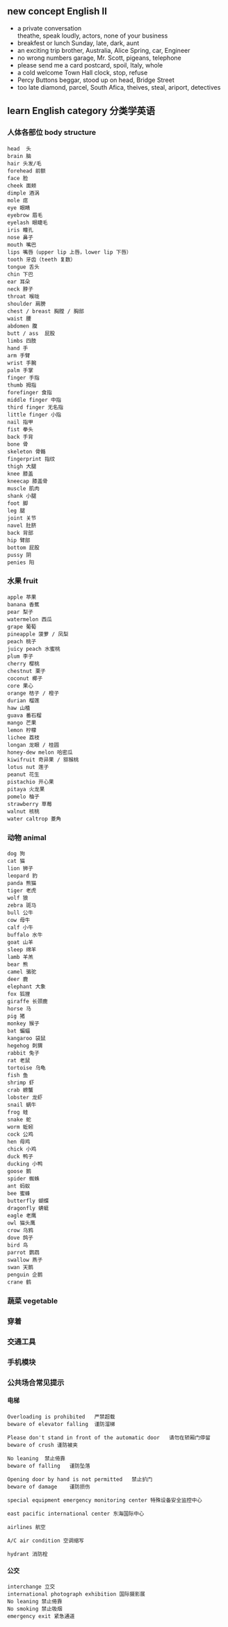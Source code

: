 ## new concept English II

- a private conversation  <br/> 
	theathe, speak loudly, actors, none of your business
- breakfest or lunch
	Sunday, late, dark, aunt
- an exciting trip
	brother, Australia, Alice Spring, car, Engineer
- no wrong numbers
	garage, Mr. Scott, pigeans, telephone
- please send me a card
	postcard, spoil, Italy, whole
- a cold welcome
	Town Hall clock, stop, refuse
- Percy Buttons
	beggar, stood up on head, Bridge Street
- too late
	diamond, parcel, South Afica, theives, steal, ariport, detectives



## learn English  category  分类学英语
### 人体各部位  body structure
	head  头
	brain 脑
	hair 头发/毛
	forehead 前额
	face 脸
	cheek 面颊
	dimple 酒涡
	mole 痣
	eye 眼睛
	eyebrow 眉毛
	eyelash 眼睫毛
	iris 瞳孔
	nose 鼻子
	mouth 嘴巴
	lips 嘴唇（upper lip 上唇，lower lip 下唇）
	tooth 牙齿（teeth 复数）
	tongue 舌头
	chin 下巴
	ear 耳朵
	neck 脖子
	throat 喉咙
	shoulder 肩膀
	chest / breast 胸膛 / 胸部
	waist 腰
	abdomen 腹
	butt / ass  屁股
	limbs 四肢
	hand 手
	arm 手臂
	wrist 手腕
	palm 手掌
	finger 手指
	thumb 拇指
	forefinger 食指
	middle finger 中指
	third finger 无名指
	little finger 小指
	nail 指甲
	fist 拳头
	back 手背
	bone 骨
	skeleton 骨骼
	fingerprint 指纹
	thigh 大腿
	knee 膝盖
	kneecap 膝盖骨
	muscle 肌肉
	shank 小腿
	foot 脚
	leg 腿
	joint 关节
	navel 肚脐
	back 背部
	hip 臂部
	bottom 屁股
	pussy 阴
	penies 阳

	
### 水果 fruit
	apple 苹果
	banana 香蕉
	pear 梨子
	watermelon 西瓜
	grape 葡萄
	pineapple 菠萝 / 凤梨
	peach 桃子
	juicy peach 水蜜桃
	plum 李子
	cherry 樱桃
	chestnut 栗子
	coconut 椰子
	core 果心
	orange 桔子 / 橙子
	durian 榴莲
	haw 山楂
	guava 番石榴
	mango 芒果 
	lemon 柠檬
	lichee 荔枝
	longan 龙眼 / 桂圆
	honey-dew melon 哈密瓜
	kiwifruit 奇异果 / 猕猴桃
	lotus nut 莲子
	peanut 花生
	pistachio 开心果
	pitaya 火龙果
	pomelo 柚子
	strawberry 草莓
	walnut 核桃
	water caltrop 菱角
	
	
### 动物 animal
	dog 狗
	cat 猫
	lion 狮子
	leopard 豹
	panda 熊猫
	tiger 老虎
	wolf 狼
	zebra 斑马
	bull 公牛
	cow 母牛
	calf 小牛
	buffalo 水牛
	goat 山羊
	sleep 绵羊
	lamb 羊羔
	bear 熊
	camel 骆驼
	deer 鹿
	elephant 大象
	fox 狐狸
	giraffe 长颈鹿
	horse 马
	pig 猪
	monkey 猴子
	bat 蝙蝠
	kangaroo 袋鼠
	hegehog 刺猬
	rabbit 兔子
	rat 老鼠
	tortoise 乌龟
	fish 鱼
	shrimp 虾
	crab 螃蟹
	lobster 龙虾
	snail 蜗牛
	frog 蛙
	snake 蛇
	worm 蚯蚓
	cock 公鸡
	hen 母鸡
	chick 小鸡
	duck 鸭子
	ducking 小鸭
	goose 鹅
	spider 蜘蛛
	ant 蚂蚁
	bee 蜜蜂
	butterfly 蝴蝶
	dragonfly 蜻蜓
	eagle 老鹰
	owl 猫头鹰
	crow 乌鸦
	dove 鸽子
	bird 鸟
	parrot 鹦鹉
	swallow 燕子
	swan 天鹅
	penguin 企鹅
	crane 鹤
	

### 蔬菜 vegetable

### 穿着

### 交通工具

### 手机模块

### 公共场合常见提示
#### 电梯
	Overloading is prohibited	严禁超载
	beware of elevator falling	谨防溜梯
		
	Please don't stand in front of the automatic door	请勿在轿厢门停留
	beware of crush	谨防被夹
	
	No leaning	禁止倚靠 
	beware of falling	谨防坠落 
	
	Opening door by hand is not permitted	禁止扒门	
	beware of damage	谨防损伤 

	special equipment emergency monitoring center 特殊设备安全监控中心
	
	east pacific international center 东海国际中心
	
	airlines 航空
	
	A/C air condition 空调缩写
	
	hydrant 消防栓
	
	
#### 公交
	interchange 立交
	international photograph exhibition 国际摄影展
	No leaning 禁止倚靠
	No smoking 禁止吸烟
	emergency exit 紧急通道